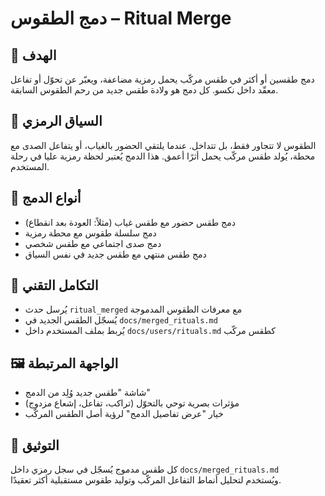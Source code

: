 # دمج الطقوس – Ritual Merge

## 🎯 الهدف
دمج طقسين أو أكثر في طقس مركّب يحمل رمزية مضاعفة، ويعبّر عن تحوّل أو تفاعل معقّد داخل نكسو. كل دمج هو ولادة طقس جديد من رحم الطقوس السابقة.

## 🧠 السياق الرمزي
الطقوس لا تتجاور فقط، بل تتداخل. عندما يلتقي الحضور بالغياب، أو يتفاعل الصدى مع محطة، يُولد طقس مركّب يحمل أثرًا أعمق. هذا الدمج يُعتبر لحظة رمزية عليا في رحلة المستخدم.

## 🧪 أنواع الدمج
- دمج طقس حضور مع طقس غياب (مثلاً: العودة بعد انقطاع)
- دمج سلسلة طقوس مع محطة رمزية
- دمج صدى اجتماعي مع طقس شخصي
- دمج طقس منتهي مع طقس جديد في نفس السياق

## 🔗 التكامل التقني
- يُرسل حدث `ritual_merged` مع معرفات الطقوس المدموجة
- يُسجّل الطقس الجديد في `docs/merged_rituals.md`
- يُربط بملف المستخدم داخل `docs/users/rituals.md` كطقس مركّب

## 🖼️ الواجهة المرتبطة
- شاشة "طقس جديد وُلِد من الدمج"
- مؤثرات بصرية توحي بالتحوّل (تراكب، تفاعل، إشعاع مزدوج)
- خيار "عرض تفاصيل الدمج" لرؤية أصل الطقس المركّب

## 🧾 التوثيق
كل طقس مدموج يُسجّل في سجل رمزي داخل `docs/merged_rituals.md`  
ويُستخدم لتحليل أنماط التفاعل المركّب وتوليد طقوس مستقبلية أكثر تعقيدًا.
